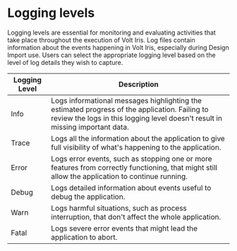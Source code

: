 # Logging levels

Logging levels are essential for monitoring and evaluating activities that take place throughout the execution of Volt Iris. Log files contain information about the events happening in Volt Iris, especially during Design Import use. Users can select the appropriate logging level based on the level of log details they wish to capture.

|Logging Level|Description|
|----|----|
|Info|Logs informational messages highlighting the estimated progress of the application. Failing to review the logs in this logging level doesn't result in missing important data.|
|Trace|Logs all the information about the application to give full visibility of what's happening to the application.|
|Error|Logs error events, such as stopping one or more features from correctly functioning, that might still allow the application to continue running.|
|Debug|Logs detailed information about events useful to debug the application.
|Warn|Logs harmful situations, such as process interruption, that don't affect the whole application.|
|Fatal|Logs severe error events that might lead the application to abort.|
